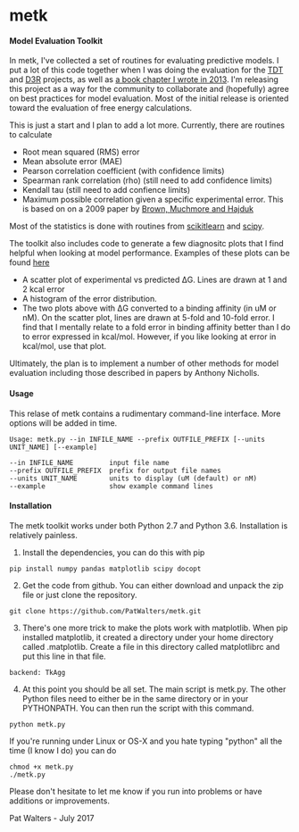 # metk
#### Model Evaluation Toolkit


In metk, I've collected a set of routines for evaluating predictive models.
I put a lot of this code together when I was doing the evaluation for the
[TDT](http://www.teach-discover-treat.org/) and [D3R](https://drugdesigndata.org/)
projects, as well as
[a book chapter I wrote in 2013](http://onlinelibrary.wiley.com/doi/10.1002/9781118742785.ch1/summary).
 I'm releasing this project as a way for the community to collaborate
and (hopefully) agree on best practices for model evaluation. Most of the
initial release is oriented toward the evaluation of free energy calculations.

This is just a start and I plan to add a lot more.  Currently, there are
routines to calculate
* Root mean squared (RMS) error
* Mean absolute error (MAE)
* Pearson correlation coefficient (with confidence limits)
* Spearman rank correlation (rho) (still need to add confidence limits)
* Kendall tau (still need to add confience limits)
* Maximum possible correlation given a specific experimental error.  This is
based on on a 2009 paper by
[Brown, Muchmore and Hajduk](http://www.sciencedirect.com/science/article/pii/S1359644609000403)

Most of the statistics is done with routines from [scikitlearn](http://scikit-learn.org/stable/)
and [scipy](https://www.scipy.org/).

The toolkit also includes code to generate a few diagnositc plots that I
find helpful when looking at model performance.  Examples of these plots can be found
[here](https://figshare.com/articles/metk_out_pdf/5258080)
* A scatter plot of experimental vs predicted ΔG.  Lines are drawn at 1 and 2
kcal error
* A histogram of the error distribution.
* The two plots above with ΔG converted to a binding affinity (in uM or nM).
On the scatter plot, lines are drawn at 5-fold and 10-fold error.
I find that I mentally relate to a fold error in binding affinity better than
I do to error expressed in kcal/mol.  However, if you like looking at error in
kcal/mol, use that plot.

Ultimately, the plan is to implement a number of other methods for model
evaluation including those described in papers by Anthony Nicholls.

#### Usage

This relase of metk contains a rudimentary command-line interface. More options
will be added in time.

```
Usage: metk.py --in INFILE_NAME --prefix OUTFILE_PREFIX [--units UNIT_NAME] [--example]

--in INFILE_NAME         input file name
--prefix OUTFILE_PREFIX  prefix for output file names
--units UNIT_NAME        units to display (uM (default) or nM)
--example                show example command lines
```

#### Installation

The metk toolkit works under both Python 2.7 and Python 3.6. Installation is relatively painless.

1. Install the dependencies, you can do this with pip
```
pip install numpy pandas matplotlib scipy docopt
```
2. Get the code from github.  You can either download and unpack the zip file
or just clone the repository.
```
git clone https://github.com/PatWalters/metk.git
```
3. There's one more trick to make the plots work with matplotlib.  When pip installed
matplotlib, it created a directory under your home directory called .matplotlib.  Create
a file in this directory called matplotlibrc and put this line in that file.

```
backend: TkAgg
```
4. At this point you should be all set.  The main script is metk.py.  The other Python
files need to either be in the same directory or in your PYTHONPATH.  You can
then run the script with this command.
```
python metk.py
```
If you're running under Linux or OS-X and you hate typing "python" all the time
(I know I do) you can do
```
chmod +x metk.py
./metk.py
```

Please don't hesitate to let me know if you run into problems or have additions or improvements.

Pat Walters - July 2017